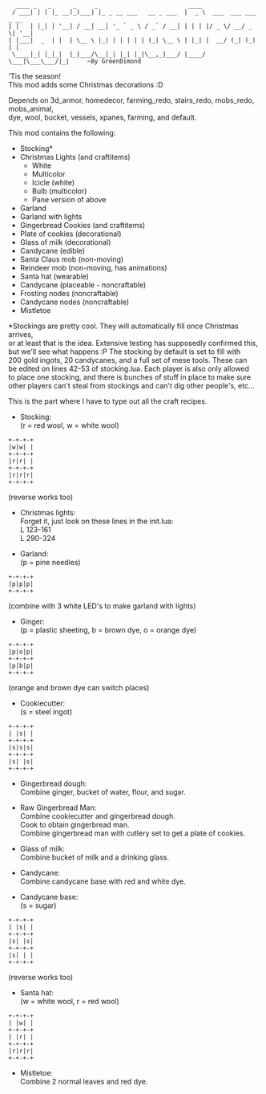 	  ____ _   _      _     _                         ____                      
	 / ___| | | |_ __(_)___| |_ _ __ ___   __ _ ___  |  _ \  ___  ___ ___  _ __ 
	| |   | |_| | '__| / __| __| '_ ` _ \ / _` / __| | | | |/ _ \/ __/ _ \| '__|
	| |___|  _  | |  | \__ \ |_| | | | | | (_| \__ \ | |_| |  __/ (_| (_) | |   
	 \____|_| |_|_|  |_|___/\__|_| |_| |_|\__,_|___/ |____/ \___|\___\___/|_|     ~By GreenDimond
	 
'Tis the season!  
This mod adds some Christmas decorations :D  

Depends on 3d_armor, homedecor, farming_redo, stairs_redo, mobs_redo, mobs_animal,  
dye, wool, bucket, vessels, xpanes, farming, and default.

This mod contains the following:  
* Stocking*  
* Christmas Lights (and craftitems)  
	* White  
	* Multicolor  
	* Icicle (white)  
	* Bulb (multicolor)  
	* Pane version of above  
* Garland  
* Garland with lights  
* Gingerbread Cookies (and craftitems)  
* Plate of cookies (decorational)  
* Glass of milk (decorational)  
* Candycane (edible)  
* Santa Claus mob (non-moving)  
* Reindeer mob (non-moving, has animations) 
* Santa hat (wearable)   
* Candycane (placeable - noncraftable)  
* Frosting nodes (noncraftable)  
* Candycane nodes (noncraftable)  
* Mistletoe  

*Stockings are pretty cool. They will automatically fill once Christmas arrives,  
or at least that is the idea. Extensive testing has supposedly confirmed this,  
but we'll see what happens :P The stocking by default is set to fill with  
200 gold ingots, 20 candycanes, and a full set of mese tools. These can  
be edited on lines 42-53 of stocking.lua. Each player is also only allowed  
to place one stocking, and there is bunches of stuff in place to make sure  
other players can't steal from stockings and can't dig other people's, etc...  

This is the part where I have to type out all the craft recipes.

* Stocking:  
(r = red wool, w = white wool)  
```
+-+-+-+
|w|w| |
+-+-+-+
|r|r| |
+-+-+-+
|r|r|r|
+-+-+-+
```
(reverse works too)  

* Christmas lights:  
Forget it, just look on these lines in the init.lua:  
L 123-161  
L 290-324  

* Garland:  
(p = pine needles)  
```
+-+-+-+
|p|p|p|
+-+-+-+
```
(combine with 3 white LED's to make garland with lights)  

* Ginger:  
(p = plastic sheeting, b = brown dye, o = orange dye)  
```
+-+-+-+
|p|o|p|
+-+-+-+
|p|b|p|
+-+-+-+
```
(orange and brown dye can switch places)  

* Cookiecutter:  
(s = steel ingot)  
```
+-+-+-+
| |s| |
+-+-+-+
|s|s|s|
+-+-+-+
|s| |s|
+-+-+-+
```

* Gingerbread dough:  
Combine ginger, bucket of water, flour, and sugar.  

* Raw Gingerbread Man:  
Combine cookiecutter and gingerbread dough.  
Cook to obtain gingerbread man.  
Combine gingerbread man with cutlery set to get a plate of cookies.  

* Glass of milk:  
Combine bucket of milk and a drinking glass.  

* Candycane:  
Combine candycane base with red and white dye.  

* Candycane base:  
(s = sugar)  
```
+-+-+-+
| |s| |
+-+-+-+
|s| |s|
+-+-+-+
|s| | |
+-+-+-+
```
(reverse works too)  

* Santa hat:  
(w = white wool, r = red wool)  
```
+-+-+-+
| |w| |
+-+-+-+
| |r| |
+-+-+-+
|r|r|r|
+-+-+-+
```

* Mistletoe:  
Combine 2 normal leaves and red dye.

